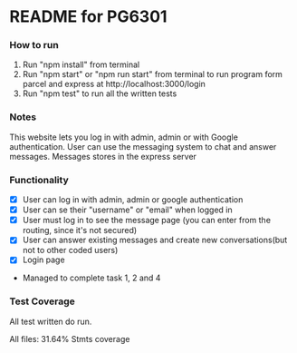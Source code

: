 # README for PG6301

### How to run
1. Run "npm install" from terminal
2. Run "npm start" or "npm run start" from terminal to run program form parcel and express at http://localhost:3000/login
3. Run "npm test" to run all the written tests 


### Notes
This website lets you log in with admin, admin or with Google authentication. User can use the messaging system
to chat and answer messages. Messages stores in the express server


### Functionality
- [x]  User can log in with admin, admin or google authentication
- [x]  User can se their "username" or "email" when logged in
- [x]  User must log in to see the message page (you can enter from the routing, since it's not secured)
- [X]  User can answer existing messages and create new conversations(but not to other coded users)
- [x]  Login page

- Managed to complete task 1, 2 and 4


### Test Coverage
All test written do run.

All files:  31.64% Stmts coverage


